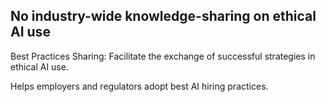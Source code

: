 ## No industry-wide knowledge-sharing on ethical AI use

Best Practices Sharing: Facilitate the exchange of successful strategies in ethical AI use.

Helps employers and regulators adopt best AI hiring practices.